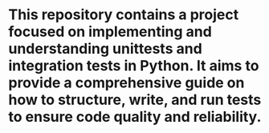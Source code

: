 # This repository contains a project focused on implementing and understanding unittests and integration tests in Python. It aims to provide a comprehensive guide on how to structure, write, and run tests to ensure code quality and reliability.
